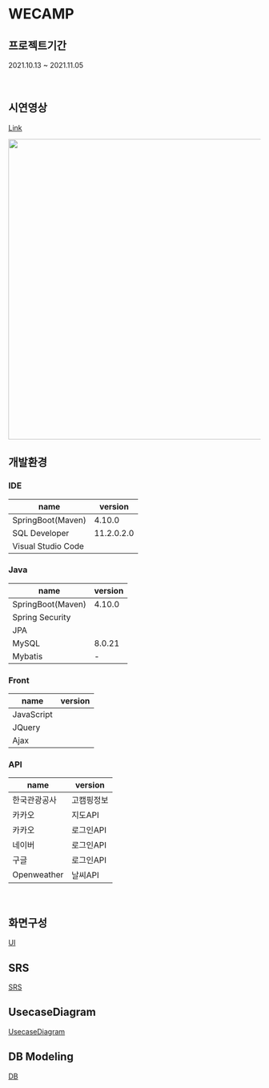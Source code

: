 WECAMP
=========

## 프로젝트기간
2021.10.13 ~ 2021.11.05

<br>

## 시연영상 
[Link](https://www.youtube.com/watch?v=4G6xfphe4-w)  

<img width="600" src="https://user-images.githubusercontent.com/83578464/143013319-5d9b8158-afc6-4892-9849-1246b1f22afd.jpg">

<br>

## 개발환경
### IDE
|name|version|
|------|---|
|SpringBoot(Maven)|4.10.0|
|SQL Developer|11.2.0.2.0|
|Visual Studio Code||


### Java
|name|version|
|------|---|
|SpringBoot(Maven)|4.10.0|
|Spring Security||
|JPA||
|MySQL|8.0.21|
|Mybatis|-|

### Front
|name|version|
|------|---|
|JavaScript||
|JQuery||
|Ajax|| 

### API
|name|version|
|------|---|
|한국관광공사|고캠핑정보|
|카카오|지도API|
|카카오|로그인API|
|네이버|로그인API|
|구글|로그인API|
|Openweather|날씨API|

<br>

## 화면구성
[UI](https://ovenapp.io/view/BoHZcBymXMHAbli3tSFhw1usIEwqosAi/)


## SRS
[SRS](https://github.com/yoozung/WECAMP-Spring-Project/wiki/SRS)



## UsecaseDiagram
[UsecaseDiagram](https://github.com/yoozung/2021SpringProject-WECAMP/wiki/UsecaseDiagram)

## DB Modeling
[DB](https://github.com/yoozung/2021SpringProject-WECAMP/wiki/ERD)


